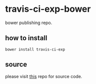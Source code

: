 # travis-ci-exp-bower
bower publishing repo.

## how to install
```
bower install travis-ci-exp
```

## source
please visit [this](https://github.com/zpbappi/travis-ci-exp) repo for source code.
